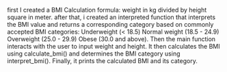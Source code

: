 first I created a BMI Calculation formula: weight in kg divided by height square in meter. 
after that, i created an interpreted function that interprets the BMI value and returns a corresponding category based on commonly accepted BMI categories:
Underweight (< 18.5)
Normal weight (18.5 - 24.9)
Overweight (25.0 - 29.9)
Obese (30.0 and above). 
Then the main function interacts with the user to input weight and height.
It then calculates the BMI using calculate_bmi() and determines the BMI category using interpret_bmi().
Finally, it prints the calculated BMI and its category.

